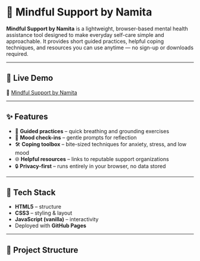 # 🌱 Mindful Support by Namita

**Mindful Support by Namita** is a lightweight, browser-based mental health assistance tool designed to make everyday self-care simple and approachable. It provides short guided practices, helpful coping techniques, and resources you can use anytime — no sign-up or downloads required.

---

## 🚀 Live Demo
🔗 [Mindful Support by Namita](https://canvasandcodes.github.io/Mindful-Support-by-Namita/)

---

## ✨ Features
- 🧘 **Guided practices** – quick breathing and grounding exercises  
- 📝 **Mood check-ins** – gentle prompts for reflection  
- 🛠️ **Coping toolbox** – bite-sized techniques for anxiety, stress, and low mood  
- 🌐 **Helpful resources** – links to reputable support organizations  
- 🔒 **Privacy-first** – runs entirely in your browser, no data stored  

---

## 🧱 Tech Stack
- **HTML5** – structure  
- **CSS3** – styling & layout  
- **JavaScript (vanilla)** – interactivity  
- Deployed with **GitHub Pages**

---

## 📁 Project Structure
